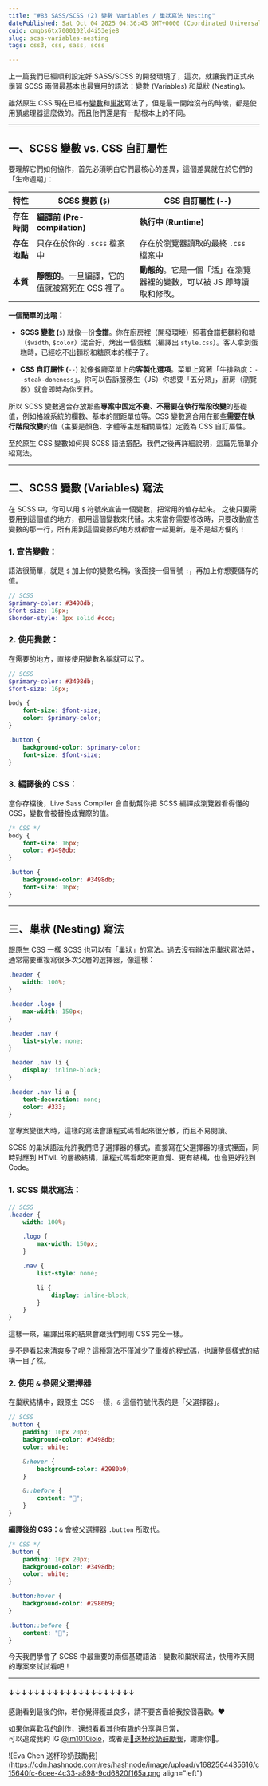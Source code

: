 ```yaml
---
title: "#83 SASS/SCSS (2) 變數 Variables / 巢狀寫法 Nesting"
datePublished: Sat Oct 04 2025 04:36:43 GMT+0000 (Coordinated Universal Time)
cuid: cmgbs6tx7000102ld4i53eje8
slug: scss-variables-nesting
tags: css3, css, sass, scss

---
```


上一篇我們已經順利設定好 SASS/SCSS 的開發環境了，這次，就讓我們正式來學習 SCSS 兩個最基本也最實用的語法：變數 (Variables) 和巢狀 (Nesting)。

雖然原生 CSS 現在已經有[變數](https://ithelp.ithome.com.tw/articles/10327133)和[巢狀](https://ithelp.ithome.com.tw/articles/10328353)寫法了，但是最一開始沒有的時候，都是使用預處理器這麼做的。而且他們還是有一點根本上的不同。

---

## 一、SCSS 變數 vs. CSS 自訂屬性

要理解它們如何協作，首先必須明白它們最核心的差異，這個差異就在於它們的「生命週期」：

| 特性 | SCSS 變數 (`$`) | CSS 自訂屬性 (`--`) |
| --- | --- | --- |
| **存在時間** | **編譯前 (Pre-compilation)** | **執行中 (Runtime)** |
| **存在地點** | 只存在於你的 `.scss` 檔案中 | 存在於瀏覽器讀取的最終 `.css` 檔案中 |
| **本質** | **靜態的**。一旦編譯，它的值就被寫死在 CSS 裡了。 | **動態的**。它是一個「活」在瀏覽器裡的變數，可以被 JS 即時讀取和修改。 |

**一個簡單的比喻：**

* **SCSS 變數 (**`$`) 就像一份**食譜**。你在廚房裡（開發環境）照著食譜把麵粉和糖（`$width`, `$color`）混合好，烤出一個蛋糕（編譯出 `style.css`）。客人拿到蛋糕時，已經吃不出麵粉和糖原本的樣子了。
    
* **CSS 自訂屬性 (**`--`) 就像餐廳菜單上的**客製化選項**。菜單上寫著「牛排熟度：`--steak-doneness`」。你可以告訴服務生（JS）你想要「五分熟」，廚房（瀏覽器）就會即時為你烹飪。
    

所以 SCSS 變數適合存放那些**專案中固定不變、不需要在執行階段改變**的基礎值，例如格線系統的欄數、基本的間距單位等。CSS 變數適合用在那些**需要在執行階段改變**的值（主要是顏色、字體等主題相關屬性）定義為 CSS 自訂屬性。

至於原生 CSS 變數如何與 SCSS 語法搭配，我們之後再詳細說明，這篇先簡單介紹寫法。

---

## 二、SCSS 變數 (Variables) 寫法

在 SCSS 中，你可以用 `$` 符號來宣告一個變數，把常用的值存起來。 之後只要需要用到這個值的地方，都用這個變數來代替。未來當你需要修改時，只要改動宣告變數的那一行，所有用到這個變數的地方就都會一起更新，是不是超方便的！

### **1\. 宣告變數：**

語法很簡單，就是 `$` 加上你的變數名稱，後面接一個冒號 `:`，再加上你想要儲存的值。

```scss
// SCSS
$primary-color: #3498db;
$font-size: 16px;
$border-style: 1px solid #ccc;
```

### **2\. 使用變數：**

在需要的地方，直接使用變數名稱就可以了。

```scss
// SCSS
$primary-color: #3498db;
$font-size: 16px;

body {
    font-size: $font-size;
    color: $primary-color;
}

.button {
    background-color: $primary-color;
    font-size: $font-size;
}
```

### **3\. 編譯後的 CSS：**

當你存檔後，Live Sass Compiler 會自動幫你把 SCSS 編譯成瀏覽器看得懂的 CSS，變數會被替換成實際的值。

```css
/* CSS */
body {
    font-size: 16px;
    color: #3498db;
}

.button {
    background-color: #3498db;
    font-size: 16px;
}
```

---

## 三、巢狀 (Nesting) 寫法

跟原生 CSS 一樣 SCSS 也可以有「巢狀」的寫法。過去沒有辦法用巢狀寫法時，通常需要重複寫很多次父層的選擇器，像這樣：

```css
.header {
    width: 100%;
}

.header .logo {
    max-width: 150px;
}

.header .nav {
    list-style: none;
}

.header .nav li {
    display: inline-block;
}

.header .nav li a {
    text-decoration: none;
    color: #333;
}
```

當專案變很大時，這樣的寫法會讓程式碼看起來很分散，而且不易閱讀。

SCSS 的巢狀語法允許我們把子選擇器的樣式，直接寫在父選擇器的樣式裡面，同時對應到 HTML 的層級結構，讓程式碼看起來更直覺、更有結構，也會更好找到 Code。

### **1\. SCSS 巢狀寫法：**

```scss
// SCSS
.header {
    width: 100%;

    .logo {
        max-width: 150px;
    }

    .nav {
        list-style: none;

        li {
            display: inline-block;
        }
    }
}
```

這樣一來，編譯出來的結果會跟我們剛剛 CSS 完全一樣。

是不是看起來清爽多了呢？這種寫法不僅減少了重複的程式碼，也讓整個樣式的結構一目了然。

### 2\. 使用 `&` 參照父選擇器

在巢狀結構中，跟原生 CSS 一樣，`&` 這個符號代表的是「父選擇器」。

```scss
// SCSS
.button {
    padding: 10px 20px;
    background-color: #3498db;
    color: white;

    &:hover {
        background-color: #2980b9;
    }

    &::before {
        content: "🚀";
    }
}
```

**編譯後的 CSS：**`&` 會被父選擇器 `.button` 所取代。

```css
/* CSS */
.button {
    padding: 10px 20px;
    background-color: #3498db;
    color: white;
}

.button:hover {
    background-color: #2980b9;
}

.button::before {
    content: "🚀";
}
```

今天我們學會了 SCSS 中最重要的兩個基礎語法：變數和巢狀寫法，快用昨天開的專案來試試看吧！

---

#### ↓↓↓↓↓↓↓↓↓↓↓↓↓↓↓↓↓↓↓↓

感謝看到最後的你，若你覺得獲益良多，請不要吝嗇給我按個喜歡。❤️

如果你喜歡我的創作，還想看看其他有趣的分享與日常，  
可以追蹤我的 IG [@im1010ioio](https://www.instagram.com/im1010ioio/)，或者是[🧋送杯珍奶鼓勵我](https://im1010ioio.bobaboba.me/)，謝謝你🥰。

![Eva Chen 送杯珍奶鼓勵我](https://cdn.hashnode.com/res/hashnode/image/upload/v1682564435616/c15640fc-6cee-4c33-a898-9cd6820f165a.png align="left")